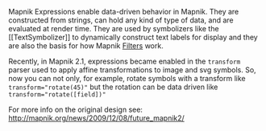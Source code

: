 Mapnik Expressions enable data-driven behavior in Mapnik. They are constructed from strings, can hold any kind of type of data, and are evaluated at render time. They are used by symbolizers like the [[TextSymbolizer]] to dynamically construct text labels for display and they are also the basis for how Mapnik [Filters](Filter) work.

Recently, in Mapnik 2.1, expressions became enabled in the `transform` parser used to apply affine transformations to image and svg symbols. So, now you can not only, for example, rotate symbols with a transform like `transform="rotate(45)"` but the rotation can be data driven like `transform="rotate([field])"`

For more info on the original design see: http://mapnik.org/news/2009/12/08/future_mapnik2/
